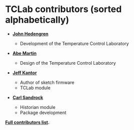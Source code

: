 TCLab contributors (sorted alphabetically)
==========================================

* **[John Hedengren](https://apm.byu.edu/prism/index.php/Members/JohnHedengren)**

  * Development of the Temperature Control Laboratory

* **[Abe Martin](https://apm.byu.edu/prism/index.php/Members/AbeMartin)**

  * Design of the Temperature Control Laboratory

* **[Jeff Kantor](https://engineering.nd.edu/profiles/jkantor)**

  * Author of sketch firmware
  * TCLab module

* **[Carl Sandrock](http://www.up.ac.za/chemical-engineering/article/1913155/mr-c-sandrock)**

  * Historian module
  * Package development

**[Full contributors list](https://github.com/jckantor/TCLab/contributors).**
